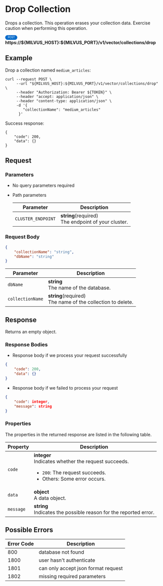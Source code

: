 # Drop Collection

Drops a collection. This operation erases your collection data. Exercise caution when performing this operation.

<div>
    <div style="display: inline-block; background: #026aca; font-size: 0.6em; border-radius: 10px; color: #ffffff; padding: 0.3em 1em;">
        <span>POST</span>
    </div>
    <span style="font-weight: bold;">  https://${MILVUS_HOST}:${MILVUS_PORT}/v1/vector/collections/drop</span>
</div>

## Example


Drop a collection named `medium_articles`:

```shell
curl --request POST \
     --url "${MILVUS_HOST}:${MILVUS_PORT}/v1/vector/collections/drop" \
     --header "Authorization: Bearer ${TOKEN}" \
     --header "accept: application/json" \
     --header "content-type: application/json" \
     -d '{
        "collectionName": "medium_articles"
      }'
```

Success response:

```shell
{
    "code": 200,
    "data": {}
}
```



## Request

### Parameters

- No query parameters required

- Path parameters

    | Parameter        | Description                                                                               |
    |------------------|-------------------------------------------------------------------------------------------|
    | `CLUSTER_ENDPOINT`  | **string**(required)<br>The endpoint of your cluster.|

### Request Body

```json
{
    "collectionName": "string",
    "dbName": "string"
}
```

| Parameter        | Description                                                                               |
|------------------|-------------------------------------------------------------------------------------------|
| `dbName`  | **string**<br>The name of the database.|
| `collectionName`  | **string**(required)<br>The name of the collection to delete.|

## Response

Returns an empty object.

### Response Bodies

- Response body if we process your request successfully

```json
{
    "code": 200,
    "data": {}
}
```

- Response body if we failed to process your request

```json
{
    "code": integer,
    "message": string
}
```

### Properties

The properties in the returned response are listed in the following table.

| Property | Description                                                                                                                                 |
|----------|---------------------------------------------------------------------------------------------------------------------------------------------|
| `code`   | **integer**<br>Indicates whether the request succeeds.<br><ul><li>`200`: The request succeeds.</li><li>Others: Some error occurs.</li></ul> |
| `data`    | **object**<br>A data object. |
| `message`  | **string**<br>Indicates the possible reason for the reported error. |

## Possible Errors

| Error Code | Description |
| --- | --- |
| 800 | database not found |
| 1800 | user hasn't authenticate |
| 1801 | can only accept json format request |
| 1802 | missing required parameters |

